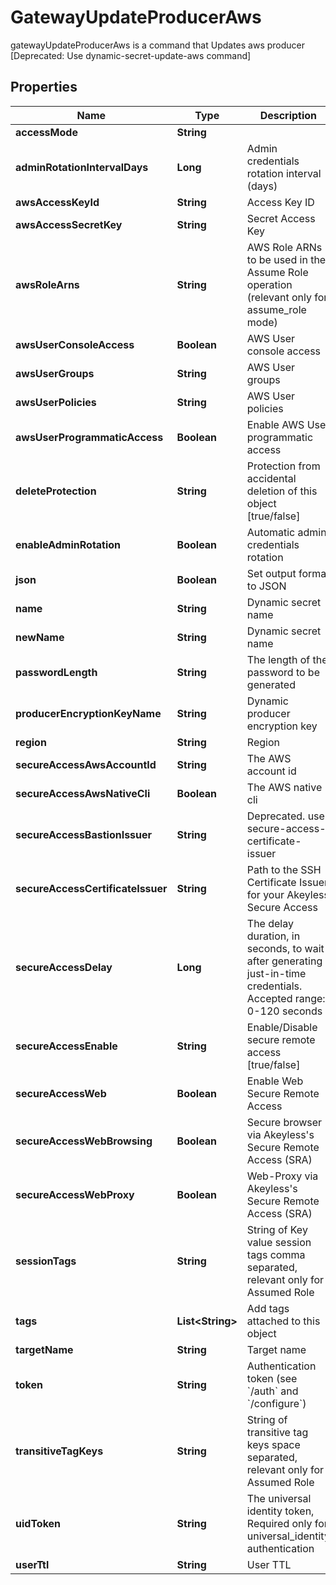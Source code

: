 

# GatewayUpdateProducerAws

gatewayUpdateProducerAws is a command that Updates aws producer [Deprecated: Use dynamic-secret-update-aws command]

## Properties

| Name | Type | Description | Notes |
|------------ | ------------- | ------------- | -------------|
|**accessMode** | **String** |  |  [optional] |
|**adminRotationIntervalDays** | **Long** | Admin credentials rotation interval (days) |  [optional] |
|**awsAccessKeyId** | **String** | Access Key ID |  [optional] |
|**awsAccessSecretKey** | **String** | Secret Access Key |  [optional] |
|**awsRoleArns** | **String** | AWS Role ARNs to be used in the Assume Role operation (relevant only for assume_role mode) |  [optional] |
|**awsUserConsoleAccess** | **Boolean** | AWS User console access |  [optional] |
|**awsUserGroups** | **String** | AWS User groups |  [optional] |
|**awsUserPolicies** | **String** | AWS User policies |  [optional] |
|**awsUserProgrammaticAccess** | **Boolean** | Enable AWS User programmatic access |  [optional] |
|**deleteProtection** | **String** | Protection from accidental deletion of this object [true/false] |  [optional] |
|**enableAdminRotation** | **Boolean** | Automatic admin credentials rotation |  [optional] |
|**json** | **Boolean** | Set output format to JSON |  [optional] |
|**name** | **String** | Dynamic secret name |  |
|**newName** | **String** | Dynamic secret name |  [optional] |
|**passwordLength** | **String** | The length of the password to be generated |  [optional] |
|**producerEncryptionKeyName** | **String** | Dynamic producer encryption key |  [optional] |
|**region** | **String** | Region |  [optional] |
|**secureAccessAwsAccountId** | **String** | The AWS account id |  [optional] |
|**secureAccessAwsNativeCli** | **Boolean** | The AWS native cli |  [optional] |
|**secureAccessBastionIssuer** | **String** | Deprecated. use secure-access-certificate-issuer |  [optional] |
|**secureAccessCertificateIssuer** | **String** | Path to the SSH Certificate Issuer for your Akeyless Secure Access |  [optional] |
|**secureAccessDelay** | **Long** | The delay duration, in seconds, to wait after generating just-in-time credentials. Accepted range: 0-120 seconds |  [optional] |
|**secureAccessEnable** | **String** | Enable/Disable secure remote access [true/false] |  [optional] |
|**secureAccessWeb** | **Boolean** | Enable Web Secure Remote Access |  [optional] |
|**secureAccessWebBrowsing** | **Boolean** | Secure browser via Akeyless&#39;s Secure Remote Access (SRA) |  [optional] |
|**secureAccessWebProxy** | **Boolean** | Web-Proxy via Akeyless&#39;s Secure Remote Access (SRA) |  [optional] |
|**sessionTags** | **String** | String of Key value session tags comma separated, relevant only for Assumed Role |  [optional] |
|**tags** | **List&lt;String&gt;** | Add tags attached to this object |  [optional] |
|**targetName** | **String** | Target name |  [optional] |
|**token** | **String** | Authentication token (see &#x60;/auth&#x60; and &#x60;/configure&#x60;) |  [optional] |
|**transitiveTagKeys** | **String** | String of transitive tag keys space separated, relevant only for Assumed Role |  [optional] |
|**uidToken** | **String** | The universal identity token, Required only for universal_identity authentication |  [optional] |
|**userTtl** | **String** | User TTL |  [optional] |



